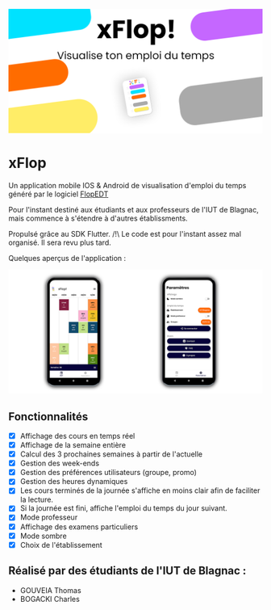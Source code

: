 ![alt text](assets/img_git/banner.png)
# xFlop

Un application mobile IOS & Android de visualisation d'emploi du temps généré par le logiciel [FlopEDT](http://www.flopedt.org/) 

Pour l'instant destiné aux étudiants et aux professeurs de l'IUT de Blagnac, mais commence à s'étendre à d'autres établissments.

Propulsé grâce au SDK Flutter. 
/!\ Le code est pour l'instant assez mal organisé. Il sera revu plus tard.

Quelques aperçus de l'application :

![alt text](assets/img_git/capture3.png)

## Fonctionnalités

- [x] Affichage des cours en temps réel
- [x] Affichage de la semaine entière
- [x] Calcul des 3 prochaines semaines à partir de l'actuelle
- [x] Gestion des week-ends
- [x] Gestion des préférences utilisateurs (groupe, promo)
- [x] Gestion des heures dynamiques
- [x] Les cours terminés de la journée s'affiche en moins clair afin de faciliter la lecture. 
- [x] Si la journée est fini, affiche l'emploi du temps du jour suivant.
- [x] Mode professeur
- [x] Affichage des examens particuliers
- [x] Mode sombre
- [x] Choix de l'établissement

## Réalisé par des étudiants de l'IUT de Blagnac : 
 - GOUVEIA Thomas
 - BOGACKI Charles
